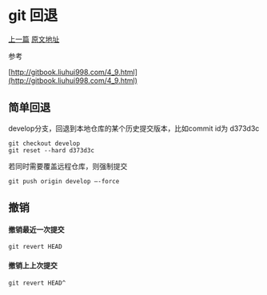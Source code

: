 # git 回退
[上一篇](https://github.com/penghcn/start/git) 
[原文地址](https://github.com/penghcn/start/blob/master/git/git-reset.md)

参考 

[http://gitbook.liuhui998.com/4_9.html](http://gitbook.liuhui998.com/4_9.html)

## 简单回退
develop分支，回退到本地仓库的某个历史提交版本，比如commit id为 d373d3c

    git checkout develop
    git reset --hard d373d3c

若同时需要覆盖远程仓库，则强制提交

    git push origin develop –-force

## 撤销
#### 撤销最近一次提交
    git revert HEAD
#### 撤销上上次提交
    git revert HEAD^